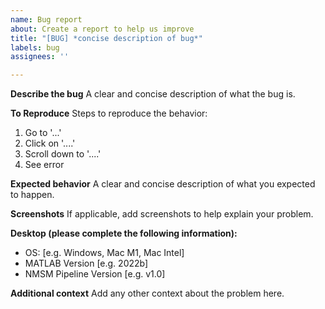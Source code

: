 ```yaml
---
name: Bug report
about: Create a report to help us improve
title: "[BUG] *concise description of bug*"
labels: bug
assignees: ''

---
```


**Describe the bug**
A clear and concise description of what the bug is.

**To Reproduce**
Steps to reproduce the behavior:
1. Go to '...'
2. Click on '....'
3. Scroll down to '....'
4. See error

**Expected behavior**
A clear and concise description of what you expected to happen.

**Screenshots**
If applicable, add screenshots to help explain your problem.

**Desktop (please complete the following information):**
 - OS: [e.g. Windows, Mac M1, Mac Intel]
 - MATLAB Version [e.g. 2022b]
 - NMSM Pipeline Version [e.g. v1.0]

**Additional context**
Add any other context about the problem here.
